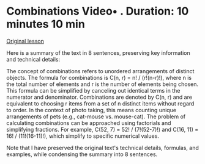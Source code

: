 # Combinations Video• . Duration: 10 minutes 10 min

[Original lesson](https://www.coursera.org/learn/uol-fundamentals-of-computer-science/lecture/K7G9i/combinations)

Here is a summary of the text in 8 sentences, preserving key information and technical details:

The concept of combinations refers to unordered arrangements of distinct objects. The formula for combinations is C(n, r) = n! / (r!(n-r)!), where n is the total number of elements and r is the number of elements being chosen. This formula can be simplified by canceling out identical terms in the numerator and denominator. Combinations are denoted by C(n, r) and are equivalent to choosing r items from a set of n distinct items without regard to order. In the context of photo taking, this means counting unique arrangements of pets (e.g., cat-mouse vs. mouse-cat). The problem of calculating combinations can be approached using factorials and simplifying fractions. For example, C(52, 7) = 52! / (7!(52-7)!) and C(16, 11) = 16! / (11!(16-11)!), which simplify to specific numerical values.

Note that I have preserved the original text's technical details, formulas, and examples, while condensing the summary into 8 sentences.

